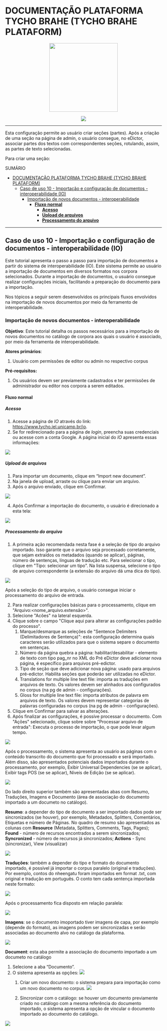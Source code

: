 # DOCUMENTAÇÃO PLATAFORMA TYCHO BRAHE (TYCHO BRAHE PLATAFORM)

<center>
<figure>
<img src="../imagens/logo_tycho1.png" width=220 height=220>
</figure>

<img src = "../imagens/logo_tycho2.png">
</center>

---

Esta configuração permite ao usuário criar seções (partes). Após a criação de uma seção na página de admin, o usuário consegue, no eDictor, associar partes dos textos com correspondentes seções, rotulando, assim, as partes de texto selecionadas.

Para criar uma seção:

SUMÁRIO

- [DOCUMENTAÇÃO PLATAFORMA TYCHO BRAHE (TYCHO BRAHE PLATAFORM)](#documentação-plataforma-tycho-brahe-tycho-brahe-plataform)
  - [Caso de uso 10 - Importação e configuração de documentos - interoperabilidade (IO)](#caso-de-uso-10---importação-e-configuração-de-documentos---interoperabilidade-io)
    - [Importação de novos documentos - interoperabilidade](#importação-de-novos-documentos---interoperabilidade)
      - [**Fluxo normal**](#fluxo-normal)
        - [**Acesso**](#acesso)
        - [**Upload de arquivos**](#upload-de-arquivos)
        - [**Processamento do arquivo**](#processamento-do-arquivo)

---

## Caso de uso 10 - Importação e configuração de documentos - interoperabilidade (IO)

Este tutorial apresenta o passo a passo para importação de documentos a partir do sistema de interoperabilidade (IO). Este sistema permite ao usuário a importação de documentos em diversos formatos nos corpora selecionados. Durante a importação de documentos, o usuário consegue realizar configurações iniciais, facilitando a preparação do documento para a importação.

Nos tópicos a seguir serem desenvolvidos os principais fluxos envolvidos na importação de novos documentos por meio da ferramento de interoperabilidade.

### Importação de novos documentos - interoperabilidade

**Objetivo**: Este tutorial detalha os passos necessários para a importação de novos documentos no catálogo de corpora aos quais o usuário é associado, por meio da ferramenta de interoperabilidade.

**Atores primários**:

1. Usuário com permissões de editor ou admin no respectivo corpus

**Pré-requisitos:**

1. Os usuários devem ser previamente cadastrados e ter permissões de administrador ou editor nos corpora a serem editados.

#### **Fluxo normal**

##### **Acesso**
1. Acesse a página de _IO_  através do link: <https://www.tycho.iel.unicamp.br/io>.
2. Se for redirecionado para a página de _login_, preencha suas credenciais ou acesse com a conta Google. A página inicial do _IO_ apresenta essas informações:

![](../imagens/IO/IO_1.png)

##### **Upload de arquivos**

1. Para importar um documento, clique em “Import new document”.
2. Na janela de upload, arraste ou clique para enviar um arquivo.
3. Após o arquivo enviado, clique em Confirmar.

![](../imagens/IO/IO_2.png)

4. Após Confirmar a importação do documento, o usuário é direcionado a esta tela:
   
![](../imagens/IO/IO_3.png)

##### **Processamento do arquivo**

1. A primeira ação recomendada nesta fase é a seleção de tipo do arquivo importado. Isso garante que o arquivo seja processado corretamente, que sejam extraídos os metadados (quando se aplicar), páginas, número de sentenças, línguas de tradução etc.  Para selecionar o tipo, clique em "Tipo: selecionar um tipo". Na lista suspensa, selecione o tipo de arquivo correspondente (a extensão do arquivo dá uma dica do tipo).

![](../imagens/IO/IO_4.png)

Após a seleção do tipo de arquivo, o usuário consegue iniciar o processamento do arquivo de entrada.

2. Para realizar configurações básicas para o processamento, clique em "Arquivo:<nome_arquivo.extensão>".
3. Selecione "Acões" na lateral esquerda.
4. Clique sobre o campo "Clique aqui para alterar as configurações padrão do processo".
   1. Marque/desmarque as seleções de "Sentence Delimiters (Delimitadores de Sentença)": esta configuração determina quais caracteres serão utilizados para que o sistema separe o documento em sentenças.
   2. Número da página quebra a página: habilitar/desabilitar - elemento de texto com tipo pag_nr no XML do Pré eDictor deve adicionar nova página, é específico para arquivos pré-edictor.
   3. Tipo de seção que deve adicionar nova página: usado para arquivos pré-edictor. Habilita seções que poderão ser utilizadas no eDictor.
   4. Translations for multiple line text file: importa as traduções em arquivos de texto. Os valores devem ser alinhados aos configurados no corpus (na pg de admin - configurações).
   5. Gloss for multiple line text file: importa atributos de palavra em arquivos de texto. Os valores devem representar categorias de palavras configuradas no corpus (na pg de admin - configurações).
5. Clique em Confirmar para salvar as alterações.
6. Após finalizar as configurações, é possíve processar o documento. Com "Ações" selecionado, clique sobre sobre "Processar arquivo de entrada": Executa o processo de importação, o que pode levar algum tempo.

![](../imagens/IO/IO_5.png)

Após o processamento, o sistema apresenta ao usuário as páginas com o conteúdo transcrito do documento que foi processado e será importado. Além disso, são apresentados potenciais dados importados durante o processamento, por exemplo, Exibir Universal Dependencies (se se aplicar), Exibir tags POS (se se aplicar), Níveis de Edição (se se aplicar).

![](../imagens/IO/IO_6.png)

Do lado direito superior também são apresentadas abas com Resumo, Traduções, Imagens e Documento (área de associação do documento importado a um documeto no catálogo).

**Resumo**: a depender do tipo de documento a ser importado dados pode ser sincronizados (se houver), por exemplo, Metadados, Splitters, Comentários, Etiquetas e número de Páginas. No quadro de resumo são apresentados as colunas com **Resource** (Metadata, Splitters, Comments, Tags, Pages); **Found** - número de recursos encontrados a serem sincronizados; **Syncronized** - número de recursos já sincronizados; **Actions** - Sync (sincronizar), View (visualizar)

<!--REVISAR: há um erro com relação à sincronização de informações - observei em Metadata, há nos outros também? Precisarei expandir esta parte assim que os erros forem corrigidos (explicar um a um dos dados do resumo?-->

![](../imagens/IO/IO_7.png)

**Traduções**: também a depender do tipo e formato do documento importado, é possível já importar o corpus paralelo (original e traduções). Por exemplo, contos do nheengatu foram importados em format .txt, com original e tradução em português. O conto tem cada sentença importada neste formato:

![](../imagens/IO/IO_8.png)

Após o processamento fica disposto em relação paralela:

![](../imagens/IO/IO_9.png)

**Imagens**: se o documento imoportado tiver imagens de capa, por exemplo (depende do formato), as imagens podem ser sincronizadas e serão associadas ao documento alvo no catálogo da plataforma. 

![](../imagens/IO/IO_10.png)

**Document**: esta aba permite a associação do documento importado a um documeto no catálogo

1. Selecione a aba “Documento”.
2. O sistema apresenta as opções:
   ![](../imagens/IO/IO_11.png)
   1. Criar um novo documento: o sistema prepara para importação como um novo documento no corpus.
   ![](../imagens/IO/IO_12.png)
   
   2. Sincronizar com o catálogo: se houver um documento previamente criado no catálogo com a mesma referência do documento importado, o sistema apresenta a opção de vincular o documento importado ao documento do catálogo.

![](../imagens/IO/IO_13.png)
  


  